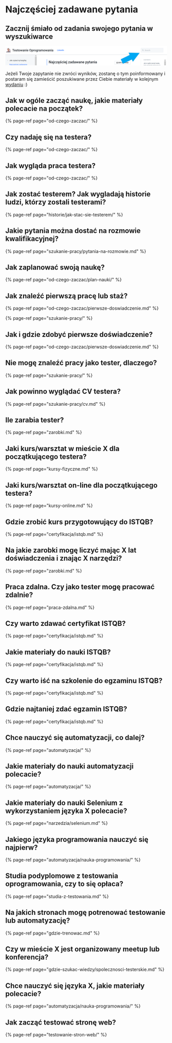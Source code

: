# Najczęściej zadawane pytania

## Zacznij śmiało od zadania swojego pytania w wyszukiwarce

![](.gitbook/assets/tempsnip.png)

Jeżeli Twoje zapytanie nie zwróci wyników, zostanę o tym poinformowany i postaram się zamieścić poszukiwane przez Ciebie materiały w kolejnym [wydaniu](jak-czytac-te-ksiazke/dziennik-zmian.md) :\)

## Jak w ogóle zacząć naukę, jakie materiały polecacie na początek?

{% page-ref page="od-czego-zaczac/" %}

## Czy nadaję się na testera?

{% page-ref page="od-czego-zaczac/" %}

## Jak wygląda praca testera?

{% page-ref page="od-czego-zaczac/" %}

## Jak zostać testerem? Jak wygladają historie ludzi, którzy zostali testerami?

{% page-ref page="historie/jak-stac-sie-testerem/" %}

## Jakie pytania można dostać na rozmowie kwalifikacyjnej?

{% page-ref page="szukanie-pracy/pytania-na-rozmowie.md" %}

## Jak zaplanować swoją naukę?

{% page-ref page="od-czego-zaczac/plan-nauki/" %}

## Jak znaleźć pierwszą pracę lub staż?

{% page-ref page="od-czego-zaczac/pierwsze-doswiadczenie.md" %}

{% page-ref page="szukanie-pracy/" %}

## Jak i gdzie zdobyć pierwsze doświadczenie?

{% page-ref page="od-czego-zaczac/pierwsze-doswiadczenie.md" %}

## Nie mogę znaleźć pracy jako tester, dlaczego?

{% page-ref page="szukanie-pracy/" %}

## Jak powinno wyglądać CV testera?

{% page-ref page="szukanie-pracy/cv.md" %}

## Ile zarabia tester?

{% page-ref page="zarobki.md" %}

## Jaki kurs/warsztat w mieście X dla początkującego testera?

{% page-ref page="kursy-fizyczne.md" %}

## Jaki kurs/warsztat on-line dla początkującego testera?

{% page-ref page="kursy-online.md" %}

## Gdzie zrobić kurs przygotowujący do ISTQB?

{% page-ref page="certyfikacja/istqb.md" %}

## Na jakie zarobki mogę liczyć mając X lat doświadczenia i znając X narzędzi?

{% page-ref page="zarobki.md" %}

## Praca zdalna. Czy jako tester mogę pracować zdalnie?

{% page-ref page="praca-zdalna.md" %}

## Czy warto zdawać certyfikat ISTQB?

{% page-ref page="certyfikacja/istqb.md" %}

## Jakie materiały do nauki ISTQB?

{% page-ref page="certyfikacja/istqb.md" %}

## Czy warto iść na szkolenie do egzaminu ISTQB?

{% page-ref page="certyfikacja/istqb.md" %}

## Gdzie najtaniej zdać egzamin ISTQB?

{% page-ref page="certyfikacja/istqb.md" %}

## Chce nauczyć się automatyzacji, co dalej?

{% page-ref page="automatyzacja/" %}

## Jakie materiały do nauki automatyzacji polecacie?

{% page-ref page="automatyzacja/" %}

## Jakie materiały do nauki Selenium z wykorzystaniem języka X polecacie?

{% page-ref page="narzedzia/selenium.md" %}

## Jakiego języka programowania nauczyć się najpierw?

{% page-ref page="automatyzacja/nauka-programowania/" %}

## Studia podyplomowe z testowania oprogramowania, czy to się opłaca?

{% page-ref page="studia-z-testowania.md" %}

## Na jakich stronach mogę potrenować testowanie lub automatyzację?

{% page-ref page="gdzie-trenowac.md" %}

## Czy w mieście X jest organizowany meetup lub konferencja?

{% page-ref page="gdzie-szukac-wiedzy/spolecznosci-testerskie.md" %}

## Chce nauczyć się języka X, jakie materiały polecacie?

{% page-ref page="automatyzacja/nauka-programowania/" %}

## Jak zacząć testować stronę web?

{% page-ref page="testowanie-stron-web/" %}

